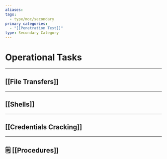 ```yaml
---
aliases:
tags:
  - type/moc/secondary
primary categories:
  - "[[Penetration Test]]"
type: Secondary Category
---
```

# Operational Tasks

***

## [[File Transfers]]


***

## [[Shells]]


***

## [[Credentials Cracking]]


***

## 🗒️ [[Procedures]]
